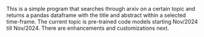 This is a simple program that searches through arxiv on a certain topic and returns a pandas dataframe with the title and abstract within a selected time-frame. 
The current topic is pre-trained code models starting Nov/2024 till Nov/2024. 
There are enhancements and customizations next. 
